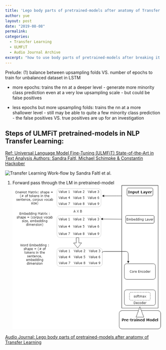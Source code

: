 ```yaml
---
title: 'Lego body parts of pretrained-models after anatomy of Transfer Learning'
author: yue
layout: post
date: "2019-08-08"
permalink:
categories:
  - Transfer Learning
  - ULMFiT
  - Audio Journal Archive
excerpt: "how to use body parts of pretrained-models after breaking it down and fine-tuning"
---
```


Prelude:
(1) balance between upsampling folds VS. number of epochs to train for unbalanced dataset in LSTM

- more epochs: trains the nn at a deeper level - generate more minority class prediction even at a very low upsampling scale - but could be false positives

- less epochs but more upsampling folds: trains the nn at a more shallower level - still may be able to quite a few minority class prediction - the false positives VS. true positives are up for an investigation

## Steps of ULMFiT pretrained-models in NLP Transfer Learning:
[Ref: Universal Language Model Fine-Tuning (ULMFiT)
State-of-the-Art in Text Analysis
Authors: Sandra Faltl, Michael Schimpke & Constantin Hackober](https://humboldt-wi.github.io/blog/research/information_systems_1819/group4_ulmfit/)

<img alt="Transfer Learning Work-flow by Sandra Faltl et al." src="https://humboldt-wi.github.io/blog/img/seminar/group4_ULMFiT/Figure_5.png" />

1. Forward pass through the LM in pretrained-model
![Architecture of the Pretrained Model](/images/architecture_pretrained_model.png)


[Audio Journal: Lego body parts of pretrained-models after anatomy of Transfer Learning](https://www.youtube.com/watch?v=IDZzmpSpy-c&feature=youtu.be)
